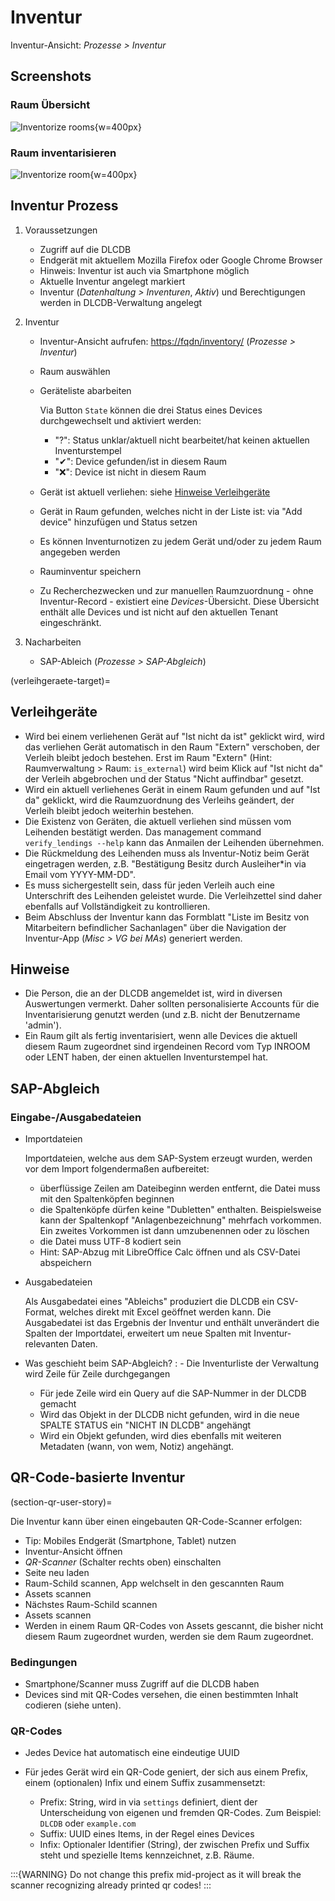 # Inventur

Inventur-Ansicht: *Prozesse > Inventur*

## Screenshots

### Raum Übersicht

![Inventorize rooms](/_static/inventorize-rooms.webp){w=400px}

### Raum inventarisieren

![Inventorize room](/_static/inventorize-room.webp){w=400px}

## Inventur Prozess

1. Voraussetzungen

   - Zugriff auf die DLCDB
   - Endgerät mit aktuellem Mozilla Firefox oder Google Chrome Browser
   - Hinweis: Inventur ist auch via Smartphone möglich
   - Aktuelle Inventur angelegt  markiert
   - Inventur (*Datenhaltung > Inventuren*, *Aktiv*) und Berechtigungen werden in DLCDB-Verwaltung angelegt

1. Inventur

   - Inventur-Ansicht aufrufen: <https://fqdn/inventory/> (*Prozesse > Inventur*)
   - Raum auswählen
   - Geräteliste abarbeiten
   
     Via Button `State` können die drei Status eines Devices durchgewechselt und aktiviert werden:

     - "?": Status unklar/aktuell nicht bearbeitet/hat keinen aktuellen Inventurstempel
     - "✔": Device gefunden/ist in diesem Raum
     - "❌": Device ist nicht in diesem Raum

   - Gerät ist aktuell verliehen: siehe [Hinweise Verleihgeräte](#verleihgeraete-target)
   - Gerät in Raum gefunden, welches nicht in der Liste ist: via "Add device" hinzufügen und Status setzen
   - Es können Inventurnotizen zu jedem Gerät und/oder zu jedem Raum angegeben werden
   - Rauminventur speichern
   - Zu Recherchezwecken und zur manuellen Raumzuordnung - ohne Inventur-Record - existiert eine *Devices*-Übersicht. Diese Übersicht enthält alle Devices und ist nicht auf den aktuellen Tenant eingeschränkt. 

1. Nacharbeiten

   - SAP-Ableich (*Prozesse > SAP-Abgleich*)

(verleihgeraete-target)=
## Verleihgeräte

- Wird bei einem verliehenen Gerät auf "Ist nicht da ist" geklickt wird, wird das verliehen Gerät automatisch in den Raum "Extern" verschoben, der Verleih bleibt jedoch bestehen. Erst im Raum "Extern" (Hint: Raumverwaltung > Raum: `is_external`) wird beim Klick auf "Ist nicht da" der Verleih abgebrochen und der Status "Nicht auffindbar" gesetzt.
- Wird ein aktuell verliehenes Gerät in einem Raum gefunden und auf "Ist da" geklickt, wird die Raumzuordnung des Verleihs geändert, der Verleih bleibt jedoch weiterhin bestehen.
- Die Existenz von Geräten, die aktuell verliehen sind müssen vom Leihenden bestätigt werden. Das management command `verify_lendings --help` kann das Anmailen der Leihenden übernehmen.
- Die Rückmeldung des Leihenden muss als Inventur-Notiz beim Gerät eingetragen werden, z.B. "Bestätigung Besitz durch Ausleiher\*in via Email vom YYYY-MM-DD".
- Es muss sichergestellt sein, dass für jeden Verleih auch eine Unterschrift des Leihenden geleistet wurde. Die Verleihzettel sind daher ebenfalls auf Vollständigkeit zu kontrollieren.
- Beim Abschluss der Inventur kann das Formblatt "Liste im Besitz von Mitarbeitern befindlicher Sachanlagen" über die Navigation der Inventur-App (*Misc > VG bei MAs*) generiert werden.

## Hinweise
- Die Person, die an der DLCDB angemeldet ist, wird in diversen Auswertungen vermerkt. Daher sollten personalisierte Accounts für die Inventarisierung genutzt werden (und z.B. nicht der Benutzername 'admin').
- Ein Raum gilt als fertig inventarisiert, wenn alle Devices die aktuell diesem Raum zugeordnet sind irgendeinen Record vom Typ INROOM oder LENT haben, der einen aktuellen Inventurstempel hat.

## SAP-Abgleich

### Eingabe-/Ausgabedateien

- Importdateien

  Importdateien, welche aus dem SAP-System erzeugt wurden, werden vor dem Import folgendermaßen aufbereitet:

  - überflüssige Zeilen am Dateibeginn werden entfernt, die Datei muss mit den Spaltenköpfen beginnen
  - die Spaltenköpfe dürfen keine "Dubletten" enthalten. Beispielsweise kann der Spaltenkopf "Anlagenbezeichnung" mehrfach vorkommen. Ein zweites Vorkommen ist dann umzubenennen oder zu löschen
  - die Datei muss UTF-8 kodiert sein
  - Hint: SAP-Abzug mit LibreOffice Calc öffnen und als CSV-Datei abspeichern

- Ausgabedateien

  Als Ausgabedatei eines "Ableichs" produziert die DLCDB ein CSV-Format, welches direkt mit Excel geöffnet werden kann. Die Ausgabedatei ist das Ergebnis der Inventur und enthält unverändert die Spalten der Importdatei, erweitert um neue Spalten mit Inventur-relevanten Daten.

- Was geschieht beim SAP-Abgleich?
  : - Die Inventurliste der Verwaltung wird Zeile für Zeile durchgegangen
    - Für jede Zeile wird ein Query auf die SAP-Nummer in der DLCDB gemacht
    - Wird das Objekt in der DLCDB nicht gefunden, wird in die neue SPALTE STATUS ein "NICHT IN DLCDB" angehängt
    - Wird ein Objekt gefunden, wird dies ebenfalls mit weiteren Metadaten (wann, von wem, Notiz) angehängt.


## QR-Code-basierte Inventur

(section-qr-user-story)=

Die Inventur kann über einen eingebauten QR-Code-Scanner erfolgen:

- Tip: Mobiles Endgerät (Smartphone, Tablet) nutzen
- Inventur-Ansicht öffnen
- *QR-Scanner* (Schalter rechts oben) einschalten
- Seite neu laden
- Raum-Schild scannen, App welchselt in den gescannten Raum
- Assets scannen
- Nächstes Raum-Schild scannen
- Assets scannen
- Werden in einem Raum QR-Codes von Assets gescannt, die bisher nicht diesem Raum zugeordnet wurden, werden sie dem Raum zugeordnet.

### Bedingungen

- Smartphone/Scanner muss Zugriff auf die DLCDB haben
- Devices sind mit QR-Codes versehen, die einen bestimmten Inhalt codieren (siehe unten).

### QR-Codes

- Jedes Device hat automatisch eine eindeutige UUID
- Für jedes Gerät wird ein QR-Code geniert, der sich aus einem Prefix, einem (optionalen) Infix und einem Suffix zusammensetzt:

  * Prefix: String, wird in via `settings` definiert, dient der Unterscheidung von eigenen und fremden QR-Codes. Zum Beispiel: `DLCDB` oder `example.com`
  * Suffix: UUID eines Items, in der Regel eines Devices
  * Infix: Optionaler Identifier (String), der zwischen Prefix und Suffix steht und spezielle Items kennzeichnet, z.B. Räume.

:::{WARNING}
Do not change this prefix mid-project as it will break the scanner recognizing already printed qr codes!
:::
